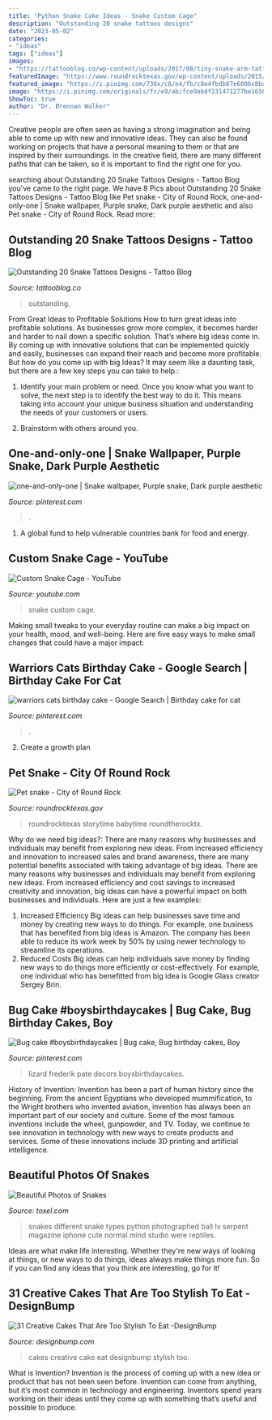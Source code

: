 ```yaml
---
title: "Python Snake Cake Ideas - Snake Custom Cage"
description: "Outstanding 20 snake tattoos designs"
date: "2023-05-02"
categories:
- "ideas"
tags: ["ideas"]
images:
- "https://tattooblog.co/wp-content/uploads/2017/08/tiny-snake-arm-tattoo.jpg"
featuredImage: "https://www.roundrocktexas.gov/wp-content/uploads/2015/01/rocksssanne2-1024x768.jpg"
featured_image: "https://i.pinimg.com/736x/c8/e4/fb/c8e4fbdb87e6006c8ba369d9a693ba08.jpg"
image: "https://i.pinimg.com/originals/fc/e9/ab/fce9ab4f231471277be16508dafdaba7.jpg"
ShowToc: true
author: "Dr. Brennan Walker"
---
```



Creative people are often seen as having a strong imagination and being able to come up with new and innovative ideas. They can also be found working on projects that have a personal meaning to them or that are inspired by their surroundings. In the creative field, there are many different paths that can be taken, so it is important to find the right one for you.

	

		
searching about Outstanding 20 Snake Tattoos Designs - Tattoo Blog you've came to the right page. We have 8 Pics about Outstanding 20 Snake Tattoos Designs - Tattoo Blog like Pet snake - City of Round Rock, one-and-only-one | Snake wallpaper, Purple snake, Dark purple aesthetic and also Pet snake - City of Round Rock. Read more:
		
    
## Outstanding 20 Snake Tattoos Designs - Tattoo Blog

<img loading=lazy src="https://tattooblog.co/wp-content/uploads/2017/08/tiny-snake-arm-tattoo.jpg" onerror="this.onerror=null;this.src='https://tse3.mm.bing.net/th?id=OIP.cdydRb3ESQNa-1mP4ckjrgHaKR&amp;pid=15.1';" alt="Outstanding 20 Snake Tattoos Designs - Tattoo Blog">

_Source: tattooblog.co_

>outstanding. 

	

From Great Ideas to Profitable Solutions
How to turn great ideas into profitable solutions. As businesses grow more complex, it becomes harder and harder to nail down a specific solution. That’s where big ideas come in. By coming up with innovative solutions that can be implemented quickly and easily, businesses can expand their reach and become more profitable.
But how do you come up with big Ideas? It may seem like a daunting task, but there are a few key steps you can take to help.:

1) Identify your main problem or need. Once you know what you want to solve, the next step is to identify the best way to do it. This means taking into account your unique business situation and understanding the needs of your customers or users.

2) Brainstorm with others around you.

    
## One-and-only-one | Snake Wallpaper, Purple Snake, Dark Purple Aesthetic

<img loading=lazy src="https://i.pinimg.com/736x/c8/e4/fb/c8e4fbdb87e6006c8ba369d9a693ba08.jpg" onerror="this.onerror=null;this.src='https://tse4.mm.bing.net/th?id=OIP.vfyIZz_BYTpT6p-YKU5d4QAAAA&amp;pid=15.1';" alt="one-and-only-one | Snake wallpaper, Purple snake, Dark purple aesthetic">

_Source: pinterest.com_

>. 

	

1. A global fund to help vulnerable countries bank for food and energy.

    
## Custom Snake Cage - YouTube

<img loading=lazy src="https://i.ytimg.com/vi/NBCilDwyPNI/hqdefault.jpg" onerror="this.onerror=null;this.src='https://tse2.mm.bing.net/th?id=OIP.OrmPTDTZPq1U3iqHQQ-GWAHaFj&amp;pid=15.1';" alt="Custom Snake Cage - YouTube">

_Source: youtube.com_

>snake custom cage. 

	

Making small tweaks to your everyday routine can make a big impact on your health, mood, and well-being. Here are five easy ways to make small changes that could have a major impact: 

    
## Warriors Cats Birthday Cake - Google Search | Birthday Cake For Cat

<img loading=lazy src="https://i.pinimg.com/originals/fc/e9/ab/fce9ab4f231471277be16508dafdaba7.jpg" onerror="this.onerror=null;this.src='https://tse2.mm.bing.net/th?id=OIP.ypEi86rhha2eebS2auqMEQHaJ4&amp;pid=15.1';" alt="warriors cats birthday cake - Google Search | Birthday cake for cat">

_Source: pinterest.com_

>. 

	

2. Create a growth plan 

    
## Pet Snake - City Of Round Rock

<img loading=lazy src="https://www.roundrocktexas.gov/wp-content/uploads/2015/01/rocksssanne2-1024x768.jpg" onerror="this.onerror=null;this.src='https://tse4.mm.bing.net/th?id=OIP.fxOQ2zSfTWniWdekNId1DwHaFj&amp;pid=15.1';" alt="Pet snake - City of Round Rock">

_Source: roundrocktexas.gov_

>roundrocktexas storytime babytime roundtherocktx. 

	

Why do we need big ideas?: There are many reasons why businesses and individuals may benefit from exploring new ideas. From increased efficiency and innovation to increased sales and brand awareness, there are many potential benefits associated with taking advantage of big ideas.
There are many reasons why businesses and individuals may benefit from exploring new ideas. From increased efficiency and cost savings to increased creativity and innovation, big ideas can have a powerful impact on both businesses and individuals. Here are just a few examples:
1. Increased Efficiency
Big ideas can help businesses save time and money by creating new ways to do things. For example, one business that has benefited from big ideas is Amazon. The company has been able to reduce its work week by 50% by using newer technology to streamline its operations.
2. Reduced Costs
Big ideas can help individuals save money by finding new ways to do things more efficiently or cost-effectively. For example, one individual who has benefitted from big idea is Google Glass creator Sergey Brin.

    
## Bug Cake #boysbirthdaycakes | Bug Cake, Bug Birthday Cakes, Boy

<img loading=lazy src="https://i.pinimg.com/736x/a4/66/69/a46669f8da35db815bbe00a966ed85bc.jpg" onerror="this.onerror=null;this.src='https://tse2.mm.bing.net/th?id=OIP.ehv_mMrDjqNPOzLUAjlJUgHaNK&amp;pid=15.1';" alt="Bug cake #boysbirthdaycakes | Bug cake, Bug birthday cakes, Boy">

_Source: pinterest.com_

>lizard frederik pate decors boysbirthdaycakes. 

	

History of Invention:
Invention has been a part of human history since the beginning. From the ancient Egyptians who developed mummification, to the Wright brothers who invented aviation, invention has always been an important part of our society and culture. Some of the most famous inventions include the wheel, gunpowder, and TV. Today, we continue to see innovation in technology with new ways to create products and services. Some of these innovations include 3D printing and artificial intelligence.

    
## Beautiful Photos Of Snakes

<img loading=lazy src="http://www.toxel.com/wp-content/uploads/2014/05/snakes16.jpg" onerror="this.onerror=null;this.src='https://tse4.mm.bing.net/th?id=OIP.7SdsGShaNzsoYS64PQZctAHaMW&amp;pid=15.1';" alt="Beautiful Photos of Snakes">

_Source: toxel.com_

>snakes different snake types python photographed ball lv serpent magazine iphone cute normal mind studio were reptiles. 

	

Ideas are what make life interesting. Whether they're new ways of looking at things, or new ways to do things, ideas always make things more fun. So if you can find any ideas that you think are interesting, go for it!

    
## 31 Creative Cakes That Are Too Stylish To Eat -DesignBump

<img loading=lazy src="https://cdn.designbump.com/wp-content/uploads/2014/10/creative-cakes-002.jpg" onerror="this.onerror=null;this.src='https://tse4.mm.bing.net/th?id=OIP.qJSE-0g0pIEGm0j4vKTkDAHaJ4&amp;pid=15.1';" alt="31 Creative Cakes That Are Too Stylish To Eat -DesignBump">

_Source: designbump.com_

>cakes creative cake eat designbump stylish too. 

	

What is Invention?
Invention is the process of coming up with a new idea or product that has not been seen before. Invention can come from anything, but it’s most common in technology and engineering. Inventors spend years working on their ideas until they come up with something that’s useful and possible to produce.

